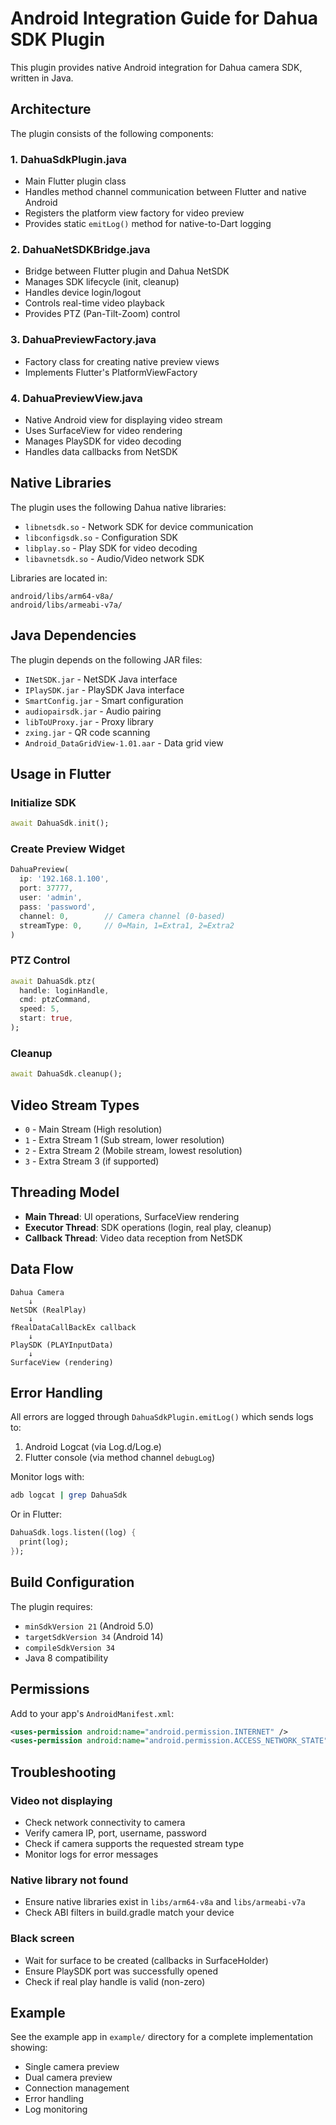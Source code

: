 # Android Integration Guide for Dahua SDK Plugin

This plugin provides native Android integration for Dahua camera SDK, written in Java.

## Architecture

The plugin consists of the following components:

### 1. **DahuaSdkPlugin.java**
- Main Flutter plugin class
- Handles method channel communication between Flutter and native Android
- Registers the platform view factory for video preview
- Provides static `emitLog()` method for native-to-Dart logging

### 2. **DahuaNetSDKBridge.java**
- Bridge between Flutter plugin and Dahua NetSDK
- Manages SDK lifecycle (init, cleanup)
- Handles device login/logout
- Controls real-time video playback
- Provides PTZ (Pan-Tilt-Zoom) control

### 3. **DahuaPreviewFactory.java**
- Factory class for creating native preview views
- Implements Flutter's PlatformViewFactory

### 4. **DahuaPreviewView.java**
- Native Android view for displaying video stream
- Uses SurfaceView for video rendering
- Manages PlaySDK for video decoding
- Handles data callbacks from NetSDK

## Native Libraries

The plugin uses the following Dahua native libraries:
- `libnetsdk.so` - Network SDK for device communication
- `libconfigsdk.so` - Configuration SDK
- `libplay.so` - Play SDK for video decoding
- `libavnetsdk.so` - Audio/Video network SDK

Libraries are located in:
```
android/libs/arm64-v8a/
android/libs/armeabi-v7a/
```

## Java Dependencies

The plugin depends on the following JAR files:
- `INetSDK.jar` - NetSDK Java interface
- `IPlaySDK.jar` - PlaySDK Java interface
- `SmartConfig.jar` - Smart configuration
- `audiopairsdk.jar` - Audio pairing
- `libToUProxy.jar` - Proxy library
- `zxing.jar` - QR code scanning
- `Android_DataGridView-1.01.aar` - Data grid view

## Usage in Flutter

### Initialize SDK
```dart
await DahuaSdk.init();
```

### Create Preview Widget
```dart
DahuaPreview(
  ip: '192.168.1.100',
  port: 37777,
  user: 'admin',
  pass: 'password',
  channel: 0,        // Camera channel (0-based)
  streamType: 0,     // 0=Main, 1=Extra1, 2=Extra2
)
```

### PTZ Control
```dart
await DahuaSdk.ptz(
  handle: loginHandle,
  cmd: ptzCommand,
  speed: 5,
  start: true,
);
```

### Cleanup
```dart
await DahuaSdk.cleanup();
```

## Video Stream Types

- `0` - Main Stream (High resolution)
- `1` - Extra Stream 1 (Sub stream, lower resolution)
- `2` - Extra Stream 2 (Mobile stream, lowest resolution)
- `3` - Extra Stream 3 (if supported)

## Threading Model

- **Main Thread**: UI operations, SurfaceView rendering
- **Executor Thread**: SDK operations (login, real play, cleanup)
- **Callback Thread**: Video data reception from NetSDK

## Data Flow

```
Dahua Camera
    ↓
NetSDK (RealPlay)
    ↓
fRealDataCallBackEx callback
    ↓
PlaySDK (PLAYInputData)
    ↓
SurfaceView (rendering)
```

## Error Handling

All errors are logged through `DahuaSdkPlugin.emitLog()` which sends logs to:
1. Android Logcat (via Log.d/Log.e)
2. Flutter console (via method channel `debugLog`)

Monitor logs with:
```bash
adb logcat | grep DahuaSdk
```

Or in Flutter:
```dart
DahuaSdk.logs.listen((log) {
  print(log);
});
```

## Build Configuration

The plugin requires:
- `minSdkVersion 21` (Android 5.0)
- `targetSdkVersion 34` (Android 14)
- `compileSdkVersion 34`
- Java 8 compatibility

## Permissions

Add to your app's `AndroidManifest.xml`:
```xml
<uses-permission android:name="android.permission.INTERNET" />
<uses-permission android:name="android.permission.ACCESS_NETWORK_STATE" />
```

## Troubleshooting

### Video not displaying
- Check network connectivity to camera
- Verify camera IP, port, username, password
- Check if camera supports the requested stream type
- Monitor logs for error messages

### Native library not found
- Ensure native libraries exist in `libs/arm64-v8a` and `libs/armeabi-v7a`
- Check ABI filters in build.gradle match your device

### Black screen
- Wait for surface to be created (callbacks in SurfaceHolder)
- Ensure PlaySDK port was successfully opened
- Check if real play handle is valid (non-zero)

## Example

See the example app in `example/` directory for a complete implementation showing:
- Single camera preview
- Dual camera preview
- Connection management
- Error handling
- Log monitoring
